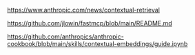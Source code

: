 https://www.anthropic.com/news/contextual-retrieval

https://github.com/jlowin/fastmcp/blob/main/README.md

https://github.com/anthropics/anthropic-cookbook/blob/main/skills/contextual-embeddings/guide.ipynb